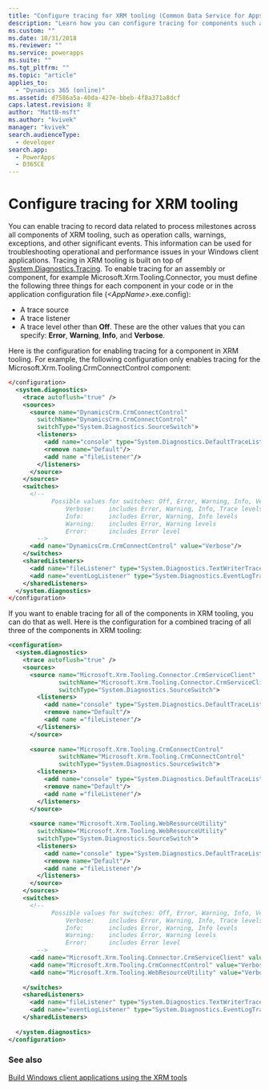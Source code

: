 ```yaml
---
title: "Configure tracing for XRM tooling (Common Data Service for Apps)| Microsoft Docs"
description: "Learn how you can configure tracing for components such as operation calls, warnings, exceptions, and other significant events in XRM Tooling"
ms.custom: ""
ms.date: 10/31/2018
ms.reviewer: ""
ms.service: powerapps
ms.suite: ""
ms.tgt_pltfrm: ""
ms.topic: "article"
applies_to: 
  - "Dynamics 365 (online)"
ms.assetid: d7586a5a-40da-427e-bbeb-4f8a371a8dcf
caps.latest.revision: 8
author: "MattB-msft"
ms.author: "kvivek"
manager: "kvivek"
search.audienceType: 
  - developer
search.app: 
  - PowerApps
  - D365CE
---
```

# Configure tracing for XRM tooling

You can enable tracing to record data related to process milestones across all components of XRM tooling, such as operation calls, warnings, exceptions, and other significant events. This information can be used for troubleshooting operational and performance issues in your Windows client applications. Tracing in XRM tooling is built on top of [System.Diagnostics.Tracing](/dotnet/api/system.diagnostics.tracing). To enable tracing for an assembly or component, for example Microsoft.Xrm.Tooling.Connector, you must define the following three things for each component in your code or in the application configuration file (*\<AppName>*.exe.config):  
  
- A trace source  
- A trace listener  
- A trace level other than **Off**. These are the other values that you can specify: **Error**, **Warning**, **Info**, and **Verbose**.  
  
 Here is the configuration for enabling tracing for a component in XRM tooling. For example, the following configuration only enables tracing for the Microsoft.Xrm.Tooling.CrmConnectControl component:  
  
```xml  
</configuration>  
  <system.diagnostics>  
    <trace autoflush="true" />  
    <sources>  
      <source name="DynamicsCrm.CrmConnectControl"  
        switchName="DynamicsCrm.CrmConnectControl"  
        switchType="System.Diagnostics.SourceSwitch">  
        <listeners>  
          <add name="console" type="System.Diagnostics.DefaultTraceListener" />  
          <remove name="Default"/>  
          <add name ="fileListener"/>  
        </listeners>  
      </source>  
    </sources>  
    <switches>  
      <!--   
            Possible values for switches: Off, Error, Warning, Info, Verbose  
                Verbose:    includes Error, Warning, Info, Trace levels  
                Info:       includes Error, Warning, Info levels  
                Warning:    includes Error, Warning levels  
                Error:      includes Error level  
        -->  
      <add name="DynamicsCrm.CrmConnectControl" value="Verbose"/>  
    </switches>  
    <sharedListeners>  
      <add name="fileListener" type="System.Diagnostics.TextWriterTraceListener" initializeData="XRMLoginControl.log"/>  
      <add name="eventLogListener" type="System.Diagnostics.EventLogTraceListener" initializeData="XRMLogin"/>  
    </sharedListeners>  
  </system.diagnostics>  
</configuration>  
```  
  
If you want to enable tracing for all of the components in XRM tooling, you can do that as well. Here is the configuration for a combined tracing of all three of the components in XRM tooling:  
  
```xml  
<configuration>  
  <system.diagnostics>  
    <trace autoflush="true" />  
    <sources>  
      <source name="Microsoft.Xrm.Tooling.Connector.CrmServiceClient"  
              switchName="Microsoft.Xrm.Tooling.Connector.CrmServiceClient"  
              switchType="System.Diagnostics.SourceSwitch">  
        <listeners>  
          <add name="console" type="System.Diagnostics.DefaultTraceListener" />  
          <remove name="Default"/>  
          <add name ="fileListener"/>  
        </listeners>  
      </source>  
  
      <source name="Microsoft.Xrm.Tooling.CrmConnectControl"  
              switchName="Microsoft.Xrm.Tooling.CrmConnectControl"  
              switchType="System.Diagnostics.SourceSwitch">  
        <listeners>  
          <add name="console" type="System.Diagnostics.DefaultTraceListener" />  
          <remove name="Default"/>  
          <add name ="fileListener"/>  
        </listeners>  
      </source>  
  
      <source name="Microsoft.Xrm.Tooling.WebResourceUtility"  
        switchName="Microsoft.Xrm.Tooling.WebResourceUtility"  
        switchType="System.Diagnostics.SourceSwitch">  
        <listeners>  
          <add name="console" type="System.Diagnostics.DefaultTraceListener" />  
          <remove name="Default"/>  
          <add name ="fileListener"/>  
        </listeners>  
      </source>  
    </sources>  
    <switches>  
      <!--   
            Possible values for switches: Off, Error, Warning, Info, Verbose  
                Verbose:    includes Error, Warning, Info, Trace levels  
                Info:       includes Error, Warning, Info levels  
                Warning:    includes Error, Warning levels  
                Error:      includes Error level  
        -->  
      <add name="Microsoft.Xrm.Tooling.Connector.CrmServiceClient" value="Verbose" />  
      <add name="Microsoft.Xrm.Tooling.CrmConnectControl" value="Verbose"/>  
      <add name="Microsoft.Xrm.Tooling.WebResourceUtility" value="Verbose" />  
  
    </switches>  
    <sharedListeners>  
      <add name="fileListener" type="System.Diagnostics.TextWriterTraceListener" initializeData="XRMToolingLogs.log"/>        
      <add name="eventLogListener" type="System.Diagnostics.EventLogTraceListener" initializeData="XRMTooling" />  
    </sharedListeners>  
  
  </system.diagnostics>  
</configuration>  
```  
  
### See also

[Build Windows client applications using the XRM tools](build-windows-client-applications-xrm-tools.md)
